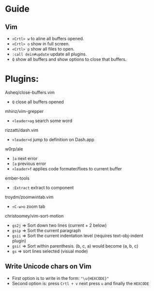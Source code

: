 # Guide

## Vim

- `<Crtl> w` to aline all buffers opened.
- `<Crtl> o` show in full screen.
- `<Crtl> p` show all files to open.
- `:call dein#update` update all plugins.
- `Q` show all buffers and show options to close that buffers.

# Plugins:

Asheq/close-buffers.vim

- `Q` close all buffers opened

mhinz/vim-grepper

- `<leader>ag` search some word

rizzatti/dash.vim

- `<leader>d` jump to definition on Dash.app

w0rp/ale

- `]a` next error
- `[a` previous error
- `<leader>f` applies code formater/fixes to current buffer

ember-tools

- `:Extract` extract to component

troydm/zoomwintab.vim

- `<C-w>o` zoom tab

christoomey/vim-sort-motion

- `gs2j` => Sort down two lines (current + 2 below)
- `gsip` => Sort the current paragraph
- `gsii` => Sort the current indentation level (requires text-obj-indent plugin)
- `gsi(` => Sort within parenthesis. (b, c, a) would become (a, b, c)
- `gs` => sort lines selected (visual mode)

## Write Unicode chars on Vim

- First option is to write in the form: `"\u{HEXCODE}"`
- Second option is: press `Crtl + v` next press `u` and finally the `HEXCODE`
